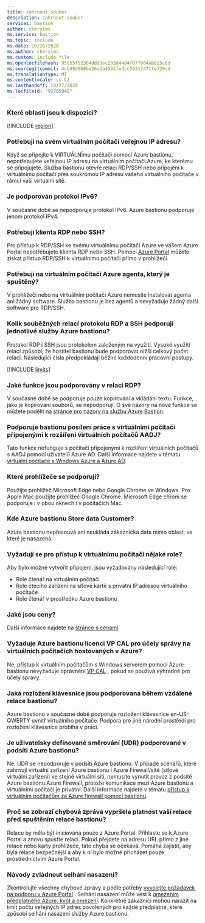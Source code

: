 ```yaml
---
title: zahrnout soubor
description: zahrnout soubor
services: bastion
author: cherylmc
ms.service: bastion
ms.topic: include
ms.date: 10/26/2020
ms.author: cherylmc
ms.custom: include file
ms.openlocfilehash: 95c55f92304ddd3ec2b3d44d4f07fb64ab815c6d
ms.sourcegitcommit: 4cb89d880be26a2a4531fedcc59317471fe729cd
ms.translationtype: MT
ms.contentlocale: cs-CZ
ms.lasthandoff: 10/27/2020
ms.locfileid: "92755948"
---
```

### <a name="which-regions-are-available"></a><a name="regions"></a>Které oblasti jsou k dispozici?

[!INCLUDE [region](bastion-regions-include.md)]

### <a name="do-i-need-a-public-ip-on-my-virtual-machine"></a><a name="publicip"></a>Potřebuji na svém virtuálním počítači veřejnou IP adresu?

Když se připojíte k VIRTUÁLNÍmu počítači pomocí Azure bastionu, nepotřebujete veřejnou IP adresu na virtuálním počítači Azure, ke kterému se připojujete. Služba bastionu otevře relaci RDP/SSH nebo připojení k virtuálnímu počítači přes soukromou IP adresu vašeho virtuálního počítače v rámci vaší virtuální sítě.

### <a name="is-ipv6-supported"></a>Je podporován protokol IPv6?

V současné době se nepodporuje protokol IPv6. Azure bastionu podporuje jenom protokol IPv4.

### <a name="do-i-need-an-rdp-or-ssh-client"></a><a name="rdpssh"></a>Potřebuji klienta RDP nebo SSH?

Pro přístup k RDP/SSH ke svému virtuálnímu počítači Azure ve vašem Azure Portal nepotřebujete klienta RDP nebo SSH. Pomocí [Azure Portal](https://portal.azure.com) můžete získat přístup RDP/SSH k virtuálnímu počítači přímo v prohlížeči.

### <a name="do-i-need-an-agent-running-in-the-azure-virtual-machine"></a><a name="agent"></a>Potřebuji na virtuálním počítači Azure agenta, který je spuštěný?

V prohlížeči nebo na virtuálním počítači Azure nemusíte instalovat agenta ani žádný software. Služba bastionu je bez agentů a nevyžaduje žádný další software pro RDP/SSH.

### <a name="how-many-concurrent-rdp-and-ssh-sessions-does-each-azure-bastion-support"></a><a name="limits"></a>Kolik souběžných relací protokolu RDP a SSH podporují jednotlivé služby Azure bastionu?

Protokol RDP i SSH jsou protokolem založeným na využití. Vysoké využití relací způsobí, že hostitel bastionu bude podporovat nižší celkový počet relací. Následující čísla předpokládají běžné každodenní pracovní postupy.

[!INCLUDE [limits](bastion-limits.md)]

### <a name="what-features-are-supported-in-an-rdp-session"></a><a name="rdpfeaturesupport"></a>Jaké funkce jsou podporovány v relaci RDP?

V současné době se podporuje pouze kopírování a vkládání textu. Funkce, jako je kopírování souborů, se nepodporují. O své názory na nové funkce se můžete podělit na [stránce pro názory na službu Azure Bastion](https://feedback.azure.com/forums/217313-networking?category_id=367303).

### <a name="does-bastion-hardening-work-with-aadj-vm-extension-joined-vms"></a><a name="aadj"></a>Podporuje bastionu posílení práce s virtuálními počítači připojenými k rozšíření virtuálních počítačů AADJ?

Tato funkce nefunguje s počítači připojenými k rozšíření virtuálních počítačů s AADJ pomocí uživatelů Azure AD. Další informace najdete v tématu [virtuální počítače s Windows Azure a Azure AD](../articles/active-directory/devices/howto-vm-sign-in-azure-ad-windows.md#requirements).

### <a name="which-browsers-are-supported"></a><a name="browsers"></a>Které prohlížeče se podporují?

Použijte prohlížeč Microsoft Edge nebo Google Chrome ve Windows. Pro Apple Mac použijte prohlížeč Google Chrome. Microsoft Edge chrom se podporuje i v obou oknech i v počítačích Mac.

### <a name="where-does-azure-bastion-store-customer-data"></a><a name="data"></a>Kde Azure bastionu Store data Customer?

Azure bastionu nepřesouvá ani neukládá zákaznická data mimo oblast, ve které je nasazená.

### <a name="are-any-roles-required-to-access-a-virtual-machine"></a><a name="roles"></a>Vyžadují se pro přístup k virtuálnímu počítači nějaké role?

Aby bylo možné vytvořit připojení, jsou vyžadovány následující role:

* Role čtenář na virtuálním počítači
* Role čtecího zařízení na síťové kartě s privátní IP adresou virtuálního počítače
* Role čtenář v prostředku Azure bastionu

### <a name="what-is-the-pricing"></a><a name="pricingpage"></a>Jaké jsou ceny?

Další informace najdete na [stránce s cenami](https://aka.ms/BastionHostPricing).

### <a name="does-azure-bastion-require-an-rds-cal-for-administrative-purposes-on-azure-hosted-vms"></a><a name="rdscal"></a>Vyžaduje Azure bastionu licenci VP CAL pro účely správy na virtuálních počítačích hostovaných v Azure?
Ne, přístup k virtuálním počítačům s Windows serverem pomocí Azure bastionu nevyžaduje oprávnění [VP CAL](https://www.microsoft.com/p/windows-server-remote-desktop-services-cal/dg7gmgf0dvsv?activetab=pivot:overviewtab) , pokud se používá výhradně pro účely správy.

### <a name="what-keyboard-layouts-are-supported-during-the-bastion-remote-session"></a><a name="keyboard"></a>Jaká rozložení klávesnice jsou podporovaná během vzdálené relace bastionu?

Azure bastionu v současné době podporuje rozložení klávesnice en-US-QWERTY uvnitř virtuálního počítače.  Podpora pro jiné národní prostředí pro rozložení klávesnice probíhá v práci.

### <a name="is-user-defined-routing-udr-supported-on-an-azure-bastion-subnet"></a><a name="udr"></a>Je uživatelsky definované směrování (UDR) podporované v podsíti Azure bastionu?

Ne. UDR se nepodporuje v podsíti Azure bastionu.
V případě scénářů, které zahrnují virtuální zařízení Azure bastionu i Azure Firewall/sítě (síťové virtuální zařízení) ve stejné virtuální síti, nemusíte vynutit provoz z podsítě Azure bastionu Azure Firewall, protože komunikace mezi Azure bastionu a virtuálními počítači je privátní. Další informace najdete v tématu [přístup k virtuálním počítačům za Azure firewall pomocí bastionu](https://azure.microsoft.com/blog/accessing-virtual-machines-behind-azure-firewall-with-azure-bastion/).

### <a name="why-do-i-get-your-session-has-expired-error-message-before-the-bastion-session-starts"></a><a name="session"></a>Proč se zobrazí chybová zpráva vypršela platnost vaší relace před spuštěním relace bastionu?

Relace by měla být iniciována pouze z Azure Portal. Přihlaste se k Azure Portal a znovu spusťte relaci. Pokud přejdete na adresu URL přímo z jiné relace nebo karty prohlížeče, tato chyba se očekává. Pomáhá zajistit, aby byla relace bezpečnější a aby k ní bylo možné přicházet pouze prostřednictvím Azure Portal.

### <a name="how-do-i-handle-deployment-failures"></a><a name="udr"></a>Návody zvládnout selhání nasazení?

Zkontrolujte všechny chybové zprávy a podle potřeby [vyvolejte požadavek na podporu v Azure Portal](https://docs.microsoft.com/azure/azure-portal/supportability/how-to-create-azure-support-request) . Selhání nasazení může vést k [omezením předplatného Azure, kvót a omezení](https://docs.microsoft.com/azure/azure-resource-manager/management/azure-subscription-service-limits). Konkrétně zákazníci mohou narazit na limit počtu veřejných IP adres povolených pro každé předplatné, které způsobí selhání nasazení služby Azure bastionu.
